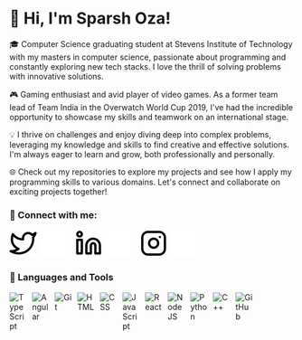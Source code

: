 # 👀 Hi, I'm Sparsh Oza!

🎓 Computer Science graduating student at Stevens Institute of Technology with my masters in computer science, passionate about programming and constantly exploring new tech stacks. I love the thrill of solving problems with innovative solutions.

🎮 Gaming enthusiast and avid player of video games. As a former team lead of Team India in the Overwatch World Cup 2019, I've had the incredible opportunity to showcase my skills and teamwork on an international stage.

💡 I thrive on challenges and enjoy diving deep into complex problems, leveraging my knowledge and skills to find creative and effective solutions. I'm always eager to learn and grow, both professionally and personally.

🌐 Check out my repositories to explore my projects and see how I apply my programming skills to various domains. Let's connect and collaborate on exciting projects together!

### 🤲 Connect with me:

[![website](./img/twitter-light.svg)](https://twitter.com/SoulhunterOW#gh-light-mode-only)
[![website](./img/twitter-dark.svg)](https://twitter.com/SoulhunterOW#gh-dark-mode-only)
&nbsp;&nbsp;
[![website](./img/linkedin-light.svg)](https://www.linkedin.com/in/sparsh-oza/#gh-light-mode-only)
[![website](./img/linkedin-dark.svg)](https://www.linkedin.com/in/sparsh-oza/#gh-dark-mode-only)
&nbsp;&nbsp;
[![website](./img/instagram-light.svg)](https://www.instagram.com/ozasparsh/#gh-light-mode-only)
[![website](./img/instagram-dark.svg)](https://www.instagram.com/ozasparsh/#gh-dark-mode-only)

### 🧰 Languages and Tools



<img align="left" alt="TypeScript" width="30px" style="padding-right:10px;" src="https://cdn.jsdelivr.net/gh/devicons/devicon/icons/typescript/typescript-plain.svg" />
<img align="left" alt="Angular" width="30px" style="padding-right:10px;" src="https://cdn.jsdelivr.net/gh/devicons/devicon/icons/angularjs/angularjs-plain.svg" />
<img align="left" alt="Git" width="30px" style="padding-right:10px;" src="https://cdn.jsdelivr.net/gh/devicons/devicon/icons/git/git-original.svg" />
<img align="left" alt="HTML" width="30px" style="padding-right:10px;" src="https://cdn.jsdelivr.net/gh/devicons/devicon/icons/html5/html5-plain.svg" />
<img align="left" alt="CSS" width="30px" style="padding-right:10px;" src="https://cdn.jsdelivr.net/gh/devicons/devicon/icons/css3/css3-plain.svg" />
<img align="left" alt="JavaScript" width="30px" style="padding-right:10px;" src="https://cdn.jsdelivr.net/gh/devicons/devicon/icons/javascript/javascript-plain.svg" />
<img align="left" alt="React" width="30px" style="padding-right:10px;" src="https://cdn.jsdelivr.net/gh/devicons/devicon/icons/react/react-original.svg" />
<img align="left" alt="NodeJS" width="30px" style="padding-right:10px;" src="https://cdn.jsdelivr.net/gh/devicons/devicon/icons/nodejs/nodejs-original.svg" />
<img align="left" alt="Python" width="30px" style="padding-right:10px;" src="https://cdn.jsdelivr.net/gh/devicons/devicon/icons/python/python-plain.svg" />
<img align="left" alt="C++" width="30px" style="padding-right:10px;" src="https://cdn.jsdelivr.net/gh/devicons/devicon/icons/cplusplus/cplusplus-line.svg" />
<img align="left" alt="GitHub" width="30px" style="padding-right:10px;" src="https://cdn.jsdelivr.net/gh/devicons/devicon/icons/github/github-original.svg" />
<br />



